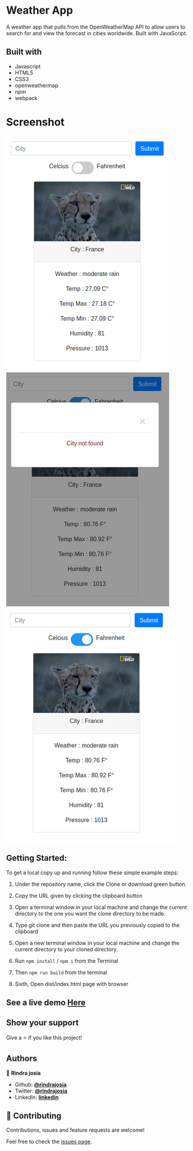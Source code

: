 # Weather App
A weather app that pulls from the OpenWeatherMap API to allow users to search for and view the forecast in cities worldwide. Built with JavaScript.

## Built with

  * Javascript
  * HTML5
  * CSS3
  * openweathermap
  * npm
  * webpack

# Screenshot

![screenshot](./docx/cel.png)
![screenshot](./docx/error.png)
![screenshot](./docx/far.png)

## Getting Started:

To get a local copy up and running follow these simple example steps:

1. Under the repository name, click the Clone or download green button.

2. Copy the URL given by clicking the clipboard button

3. Open a terminal window in your local machine and change the current directory to the one you
   want the clone directory to be made.

4. Type  git clone and then paste the URL you previously copied to the clipboard

5. Open a new terminal window in your local machine and change the current directory to your
   cloned directory.

6. Run `npm install` / `npm i` from the Terminal

8. Then `npm run build` from the terminal

9. Sixth, Open dist/index.html page with browser


## See a live demo [Here](https://silly-hoover-313a7e.netlify.app/)

## Show your support
Give a ⭐️ if you like this project!

## Authors


👤 **Rindra josia**

* Github: **[@rindrajosia](https://github.com/rindrajosia)**
* Twitter: **[@rindrajosia](https://twitter.com/josia_rindra)**
* Linkedin: **[linkedin](https://www.linkedin.com/in/rindra-josia-99b2111a2/)**


## 🤝 Contributing

Contributions, issues and feature requests are welcome!

Feel free to check the [issues page](https://github.com/rindrajosia/openweather/issues).
